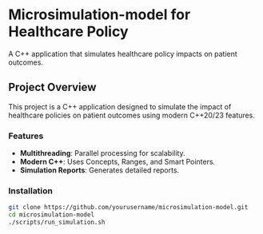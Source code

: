 # Microsimulation-model for Healthcare Policy
A C++ application that simulates healthcare policy impacts on patient outcomes. 

## Project Overview
This project is a C++ application designed to simulate the impact of healthcare policies on patient outcomes using modern C++20/23 features.

### Features
- **Multithreading**: Parallel processing for scalability.
- **Modern C++**: Uses Concepts, Ranges, and Smart Pointers.
- **Simulation Reports**: Generates detailed reports.

### Installation
```bash
git clone https://github.com/yourusername/microsimulation-model.git
cd microsimulation-model
./scripts/run_simulation.sh

